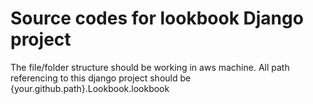 Source codes for lookbook Django project
===========
The file/folder structure should be working in aws machine.
All path referencing to this django project should be {your.github.path}.Lookbook.lookbook
